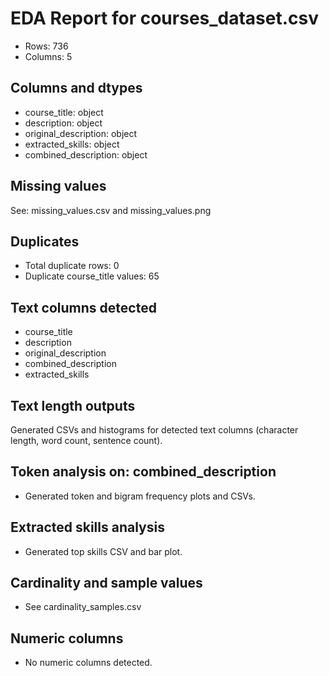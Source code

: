 # EDA Report for courses_dataset.csv

- Rows: 736
- Columns: 5

## Columns and dtypes
- course_title: object
- description: object
- original_description: object
- extracted_skills: object
- combined_description: object

## Missing values

See: missing_values.csv and missing_values.png

## Duplicates
- Total duplicate rows: 0
- Duplicate course_title values: 65

## Text columns detected
- course_title
- description
- original_description
- combined_description
- extracted_skills

## Text length outputs
Generated CSVs and histograms for detected text columns (character length, word count, sentence count).

## Token analysis on: combined_description
- Generated token and bigram frequency plots and CSVs.

## Extracted skills analysis
- Generated top skills CSV and bar plot.

## Cardinality and sample values
- See cardinality_samples.csv

## Numeric columns
- No numeric columns detected.
